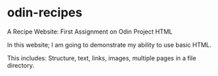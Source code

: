# odin-recipes
A Recipe Website: First Assignment on Odin Project HTML

In this website; I am going to demonstrate my ability to use basic HTML.

This includes: Structure, text, links, images, multiple pages in a file directory.